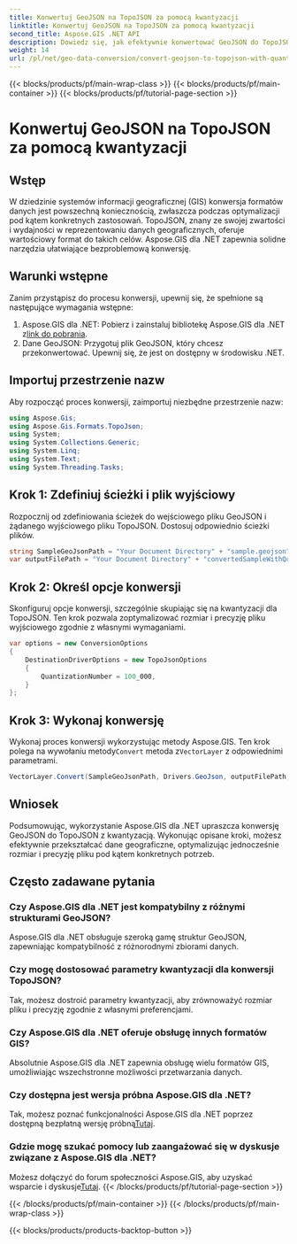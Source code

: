 ```yaml
---
title: Konwertuj GeoJSON na TopoJSON za pomocą kwantyzacji
linktitle: Konwertuj GeoJSON na TopoJSON za pomocą kwantyzacji
second_title: Aspose.GIS .NET API
description: Dowiedz się, jak efektywnie konwertować GeoJSON do TopoJSON za pomocą kwantyzacji przy użyciu Aspose.GIS dla .NET, optymalizując rozmiar i precyzję pliku.
weight: 14
url: /pl/net/geo-data-conversion/convert-geojson-to-topojson-with-quantization/
---
```


{{< blocks/products/pf/main-wrap-class >}}
{{< blocks/products/pf/main-container >}}
{{< blocks/products/pf/tutorial-page-section >}}

# Konwertuj GeoJSON na TopoJSON za pomocą kwantyzacji

## Wstęp
W dziedzinie systemów informacji geograficznej (GIS) konwersja formatów danych jest powszechną koniecznością, zwłaszcza podczas optymalizacji pod kątem konkretnych zastosowań. TopoJSON, znany ze swojej zwartości i wydajności w reprezentowaniu danych geograficznych, oferuje wartościowy format do takich celów. Aspose.GIS dla .NET zapewnia solidne narzędzia ułatwiające bezproblemową konwersję.
## Warunki wstępne
Zanim przystąpisz do procesu konwersji, upewnij się, że spełnione są następujące wymagania wstępne:
1.  Aspose.GIS dla .NET: Pobierz i zainstaluj bibliotekę Aspose.GIS dla .NET z[link do pobrania](https://releases.aspose.com/gis/net/).
2. Dane GeoJSON: Przygotuj plik GeoJSON, który chcesz przekonwertować. Upewnij się, że jest on dostępny w środowisku .NET.

## Importuj przestrzenie nazw
Aby rozpocząć proces konwersji, zaimportuj niezbędne przestrzenie nazw:
```csharp
using Aspose.Gis;
using Aspose.Gis.Formats.TopoJson;
using System;
using System.Collections.Generic;
using System.Linq;
using System.Text;
using System.Threading.Tasks;
```
## Krok 1: Zdefiniuj ścieżki i plik wyjściowy
Rozpocznij od zdefiniowania ścieżek do wejściowego pliku GeoJSON i żądanego wyjściowego pliku TopoJSON. Dostosuj odpowiednio ścieżki plików.
```csharp
string SampleGeoJsonPath = "Your Document Directory" + "sample.geojson";
var outputFilePath = "Your Document Directory" + "convertedSampleWithQuantization_out.topojson";
```
## Krok 2: Określ opcje konwersji
Skonfiguruj opcje konwersji, szczególnie skupiając się na kwantyzacji dla TopoJSON. Ten krok pozwala zoptymalizować rozmiar i precyzję pliku wyjściowego zgodnie z własnymi wymaganiami.
```csharp
var options = new ConversionOptions
{
    DestinationDriverOptions = new TopoJsonOptions
    {
        QuantizationNumber = 100_000,
    }
};
```
## Krok 3: Wykonaj konwersję
 Wykonaj proces konwersji wykorzystując metody Aspose.GIS. Ten krok polega na wywołaniu metody`Convert` metoda z`VectorLayer` z odpowiednimi parametrami.
```csharp
VectorLayer.Convert(SampleGeoJsonPath, Drivers.GeoJson, outputFilePath, Drivers.TopoJson, options);
```

## Wniosek
Podsumowując, wykorzystanie Aspose.GIS dla .NET upraszcza konwersję GeoJSON do TopoJSON z kwantyzacją. Wykonując opisane kroki, możesz efektywnie przekształcać dane geograficzne, optymalizując jednocześnie rozmiar i precyzję pliku pod kątem konkretnych potrzeb.
## Często zadawane pytania
### Czy Aspose.GIS dla .NET jest kompatybilny z różnymi strukturami GeoJSON?
Aspose.GIS dla .NET obsługuje szeroką gamę struktur GeoJSON, zapewniając kompatybilność z różnorodnymi zbiorami danych.
### Czy mogę dostosować parametry kwantyzacji dla konwersji TopoJSON?
Tak, możesz dostroić parametry kwantyzacji, aby zrównoważyć rozmiar pliku i precyzję zgodnie z własnymi preferencjami.
### Czy Aspose.GIS dla .NET oferuje obsługę innych formatów GIS?
Absolutnie Aspose.GIS dla .NET zapewnia obsługę wielu formatów GIS, umożliwiając wszechstronne możliwości przetwarzania danych.
### Czy dostępna jest wersja próbna Aspose.GIS dla .NET?
 Tak, możesz poznać funkcjonalności Aspose.GIS dla .NET poprzez dostępną bezpłatną wersję próbną[Tutaj](https://releases.aspose.com/).
### Gdzie mogę szukać pomocy lub zaangażować się w dyskusje związane z Aspose.GIS dla .NET?
 Możesz dołączyć do forum społeczności Aspose.GIS, aby uzyskać wsparcie i dyskusje[Tutaj](https://forum.aspose.com/c/gis/33).
{{< /blocks/products/pf/tutorial-page-section >}}

{{< /blocks/products/pf/main-container >}}
{{< /blocks/products/pf/main-wrap-class >}}

{{< blocks/products/products-backtop-button >}}
